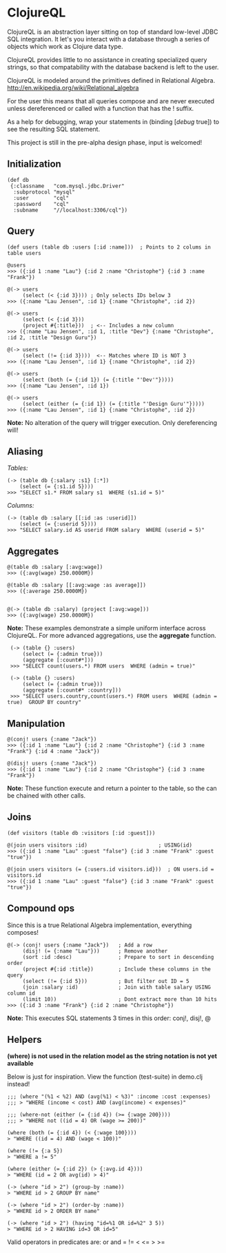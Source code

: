 ClojureQL
=========

ClojureQL is an abstraction layer sitting on top of standard low-level JDBC SQL integration.
It let's you interact with a database through a series of objects which work as Clojure data
type.

ClojureQL provides little to no assistance in creating specialized query strings, so that
compatability with the database backend is left to the user.

ClojureQL is modeled around the primitives defined in Relational Algebra.
http://en.wikipedia.org/wiki/Relational_algebra

For the user this means that all queries compose and are never executed unless dereferenced
or called with a function that has the ! suffix.

As a help for debugging, wrap your statements in (binding [*debug* true]) to see the
resulting SQL statement.

This project is still in the pre-alpha design phase, input is welcomed!

Initialization
--------------

    (def db
     {:classname   "com.mysql.jdbc.Driver"
      :subprotocol "mysql"
      :user        "cql"
      :password    "cql"
      :subname     "//localhost:3306/cql"})

Query
-----

    (def users (table db :users [:id :name]))  ; Points to 2 colums in table users

    @users
    >>> ({:id 1 :name "Lau"} {:id 2 :name "Christophe"} {:id 3 :name "Frank"})

    @(-> users
         (select (< {:id 3}))) ; Only selects IDs below 3
    >>> ({:name "Lau Jensen", :id 1} {:name "Christophe", :id 2})

    @(-> users
         (select (< {:id 3}))
         (project #{:title}))  ; <-- Includes a new column
    >>> ({:name "Lau Jensen", :id 1, :title "Dev"} {:name "Christophe", :id 2, :title "Design Guru"})

    @(-> users
         (select (!= {:id 3})))  <-- Matches where ID is NOT 3
    >>> ({:name "Lau Jensen", :id 1} {:name "Christophe", :id 2})

    @(-> users
         (select (both (= {:id 1}) (= {:title "'Dev'"}))))
    >>> ({:name "Lau Jensen", :id 1})

    @(-> users
         (select (either (= {:id 1}) (= {:title "'Design Guru'"}))))
    >>> ({:name "Lau Jensen", :id 1} {:name "Christophe", :id 2})

**Note:** No alteration of the query will trigger execution. Only dereferencing will!

Aliasing
--------

*Tables:*

    (-> (table db {:salary :s1} [:*])
        (select (= {:s1.id 5})))
    >>> "SELECT s1.* FROM salary s1  WHERE (s1.id = 5)"

*Columns:*

    (-> (table db :salary [[:id :as :userid]])
        (select (= {:userid 5})))
    >>> "SELECT salary.id AS userid FROM salary  WHERE (userid = 5)"

Aggregates
----------

    @(table db :salary [:avg:wage])
    >>> ({:avg(wage) 250.0000M})

    @(table db :salary [[:avg:wage :as average]])
    >>> ({:average 250.0000M})


    @(-> (table db :salary) (project [:avg:wage]))
    >>> ({:avg(wage) 250.0000M})

**Note:** These examples demonstrate a simple uniform interface across ClojureQL. For more advanced
aggregations, use the **aggregate** function.

     (-> (table {} :users)
         (select (= {:admin true}))
         (aggregate [:count#*]))
     >>> "SELECT count(users.*) FROM users  WHERE (admin = true)"

     (-> (table {} :users)
         (select (= {:admin true}))
         (aggregate [:count#* :country]))
     >>> "SELECT users.country,count(users.*) FROM users  WHERE (admin = true)  GROUP BY country"

Manipulation
------------

    @(conj! users {:name "Jack"})
    >>> ({:id 1 :name "Lau"} {:id 2 :name "Christophe"} {:id 3 :name "Frank"} {:id 4 :name "Jack"})

    @(disj! users {:name "Jack"})
    >>> ({:id 1 :name "Lau"} {:id 2 :name "Christophe"} {:id 3 :name "Frank"})

**Note:** These function execute and return a pointer to the table, so the can be chained with other calls.

Joins
------

    (def visitors (table db :visitors [:id :guest]))

    @(join users visitors :id)                       ; USING(id)
    >>> ({:id 1 :name "Lau" :guest "false"} {:id 3 :name "Frank" :guest "true"})

    @(join users visitors (= {:users.id visitors.id}))  ; ON users.id = visitors.id
    >>> ({:id 1 :name "Lau" :guest "false"} {:id 3 :name "Frank" :guest "true"})

Compound ops
------------

Since this is a true Relational Algebra implementation, everything composes!

    @(-> (conj! users {:name "Jack"})   ; Add a row
         (disj! (= {:name "Lau"}))      ; Remove another
         (sort :id :desc)               ; Prepare to sort in descending order
         (project #{:id :title})        ; Include these columns in the query
         (select (!= {:id 5}))          ; But filter out ID = 5
         (join :salary :id)             ; Join with table salary USING column id
         (limit 10))                    ; Dont extract more than 10 hits
    >>> ({:id 3 :name "Frank"} {:id 2 :name "Christophe"})

**Note:** This executes SQL statements 3 times in this order: conj!, disj!, @

Helpers
-------

**(where) is not used in the relation model as the string notation is not yet available**

Below is just for inspiration. View the function (test-suite) in demo.clj instead!

    ;;; (where "(%1 < %2) AND (avg(%1) < %3)" :income :cost :expenses)
    ;;; > "WHERE (income < cost) AND (avg(income) < expenses)"

    ;;; (where-not (either (= {:id 4}) (>= {:wage 200})))
    ;;; > "WHERE not ((id = 4) OR (wage >= 200))"

    (where (both (= {:id 4}) (< {:wage 100})))
    > "WHERE ((id = 4) AND (wage < 100))"

    (where (!= {:a 5})
    > "WHERE a != 5"

    (where (either (= {:id 2}) (> {:avg.id 4})))
    > "WHERE (id = 2 OR avg(id) > 4)"

    (-> (where "id > 2") (group-by :name))
    > "WHERE id > 2 GROUP BY name"

    (-> (where "id > 2") (order-by :name))
    > "WHERE id > 2 ORDER BY name"

    (-> (where "id > 2") (having "id=%1 OR id=%2" 3 5))
    > "WHERE id > 2 HAVING id=3 OR id=5"

Valid operators in predicates are: or  and  =  !=  <  <=  >  >=